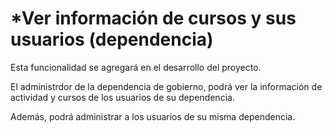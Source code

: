 # *Ver información de cursos y sus usuarios (dependencia)

Esta funcionalidad se agregará en el desarrollo del proyecto. 

El administrdor de la dependencia de gobierno, podrá ver la información de actividad y cursos de los usuarios de su dependencia.

Además, podrá administrar a los usuarios de su misma dependencia.